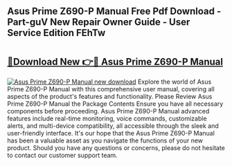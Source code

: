 ## Asus Prime Z690-P Manual Free Pdf Download - Part-guV New Repair Owner Guide - User Service Edition FEhTw

# <h2><a href="http://bc45908.oget.top/?id=Asus+Prime+Z690-P+Manual">🔗Download New 👉🔴 Asus Prime Z690-P Manual</a></h2>

[![Asus Prime Z690-P Manual new download](https://i.imgur.com/5g1atiW.png)](http://bc45908.oget.top/?id=Asus+Prime+Z690-P+Manual)
Explore the world of Asus Prime Z690-P Manual with this comprehensive user manual, covering all aspects of the product's features and functionality. Please Review Asus Prime Z690-P Manual the Package Contents Ensure you have all necessary components before proceeding. Asus Prime Z690-P Manual advanced features include real-time monitoring, voice commands, customizable alerts, and multi-device compatibility, all accessible through the sleek and user-friendly interface. It's our hope that the Asus Prime Z690-P Manual has been a valuable asset as you navigate the functions of your new product. Should you have any questions or concerns, please do not hesitate to contact our customer support team.

